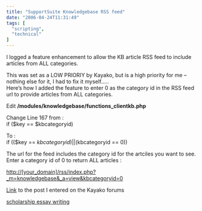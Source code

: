 ```yaml
---
title: "SupportSuite Knowledgebase RSS feed"
date: "2006-04-24T11:31:49"
tags: [
  "scripting",
  "technical"
]
---
```

I logged a feature enhancement to allow the KB article RSS feed to include articles from ALL categories.

This was set as a LOW PRIORIY by Kayako, but is a high priority for me – nothing else for it, I had to fix it myself…..  
Here’s how I added the feature to enter 0 as the category id in the RSS feed url to provide articles from ALL categories.

Edit **/modules/knowledgebase/functions\_clientkb.php**

Change Line 167 from :  
if ($key == $kbcategoryid)

To :  
if (($key == $kbcategoryid) || ($kbcategoryid == 0))

The url for the feed includes the category id for the artciles you want to see. Enter a category id of 0 to return ALL articles :

[http://\[your\_domain\]/rss/index.php?\_m=knowledgebase&\_a=view&kbcategoryid=0](http://[your_domain]/rss/index.php?_m=knowledgebase&_a=view&kbcategoryid=0)

[Link](http://forums.kayako.com/showthread.php?t=7329 "Kayako Forum post") to the post I entered on the Kayako forums

[scholarship essay writing](http://essayyoda.com/write-my-essay/)